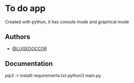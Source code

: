 # To do app 

Created with python, it has console mode and graphical mode

## Authors

- [@LUISEDOCCOR](https://github.com/LUISEDOCCOR)


## Documentation

pip3 -r installl requirements.txt
python3 main.py
